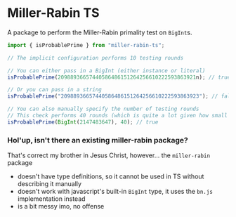 # Miller-Rabin TS

A package to perform the Miller-Rabin primality test on `BigInt`s.

```ts
import { isProbablePrime } from "miller-rabin-ts";

// The implicit configuration performs 10 testing rounds

// You can either pass in a BigInt (either instance or literal)
isProbablePrime(20988936657440586486151264256610222593863921n); // true

// Or you can pass in a string
isProbablePrime("20988936657440586486151264256610222593863923"); // false

// You can also manually specify the number of testing rounds
// This check performs 40 rounds (which is quite a lot given how small the tested number is)
isProbablePrime(BigInt(2147483647), 40); // true
```

### Hol'up, isn't there an existing miller-rabin package?

That's correct my brother in Jesus Christ, however... the `miller-rabin` package

- doesn't have type definitions, so it cannot be used in TS without describing it manually
- doesn't work with javascript's built-in `BigInt` type, it uses the `bn.js` implementation instead
- is a bit messy imo, no offense